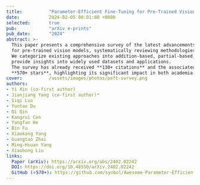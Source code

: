 ```yaml
---
title:          "Parameter-Efficient Fine-Tuning for Pre-Trained Vision Models: A Survey and Benchmark"
date:           2024-02-05 00:01:00 +0800
selected:       true
pub:            "arXiv e-prints"
pub_date:       "2024"
abstract: >-
  This paper presents a comprehensive survey of the latest advancements in parameter-efficient fine-tuning (PEFT)
  for pre-trained vision models, systematically reviewing methodologies and introducing the V-PEFT Bench benchmark.
  We categorize existing approaches into addition-based, partial-based, unified-based, and multi-task tuning, and
  provide insights into widely used datasets and applications.  
  The survey has already received **130+ citations** and the associated GitHub repository has earned
  **570+ stars**, highlighting its significant impact in both academia and practice.
cover:          /assets/images/photos/peft-survey.png
authors:
- Yi Xin (co-first author)
- Jianjiang Yang (co-first author)*
- Siqi Luo
- Yuntao Du
- Qi Qin
- Kangrui Cen
- Yangfan He
- Bin Fu
- Xiaokang Yang
- Guangtao Zhai
- Ming-Hsuan Yang
- Xiaohong Liu
links:
  Paper (arXiv): https://arxiv.org/abs/2402.02242
  DOI: https://doi.org/10.48550/arXiv.2402.02242
  GitHub (⭐570+): https://github.com/synbol/Awesome-Parameter-Efficient-Transfer-Learning
---
```

